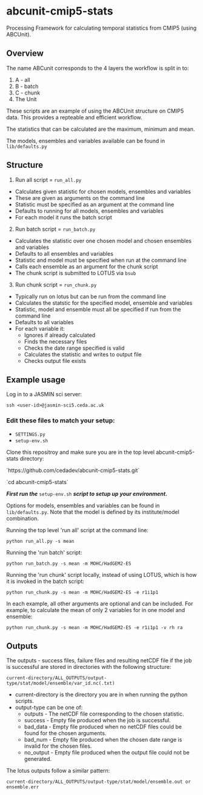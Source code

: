 # abcunit-cmip5-stats
Processing Framework for calculating temporal statistics from CMIP5 (using ABCUnit).

## Overview ##

The name ABCunit corresponds to the 4 layers the workflow is split in to:
1. A - all
2. B - batch
3. C - chunk
4. The Unit

These scripts are an example of using the ABCUnit structure on CMIP5 data. This provides a repteable and efficient workflow.

The statistics that can be calculated are the maximum, minimum and mean.

The models, ensembles and variables available can be found in `lib/defaults.py`

## Structure ##

1. Run all script = `run_all.py`
* Calculates given statistic for chosen models, ensembles and variables
* These are given as arguments on the command line
* Statistic must be specified as an argument at the command line
* Defaults to running for all models, ensembles and variables
* For each model it runs the batch script

2. Run batch script = `run_batch.py`
* Calculates the statistic over one chosen model and chosen ensembles and variables
* Defaults to all ensembles and variables
* Statistic and model must be specified when run at the command line 
* Calls each ensemble as an argument for the chunk script
* The chunk script is submitted to LOTUS via `bsub`

3. Run chunk script = `run_chunk.py`
* Typically run on lotus but can be run from the command line
* Calculates the statstic for the specified model, ensemble and variables
* Statistic, model and ensemble must all be specified if run from the command line
* Defaults to all variables
* For each variable it: 
    * Ignores if already calculated
    * Finds the necessary files
    * Checks the date range specified is valid
    * Calculates the statistic and writes to output file
    * Checks output file exists
    
## Example usage ##

Log in to a JASMIN sci server:

`ssh <user-id>@jasmin-sci5.ceda.ac.uk`

### Edit these files to match your setup: ###

* `SETTINGS.py`
* `setup-env.sh`

Clone this repositroy and make sure you are in the top level abcunit-cmip5-stats directory:

<p>`https://github.com/cedadev/abcunit-cmip5-stats.git`</p>
<p>`cd abcunit-cmip5-stats`</p>

***First run the*** `setup-env.sh` ***script to setup up your environment.***

Options for models, ensembles and variables can be found in `lib/defaults.py`. Note that the model is defined by its institute/model combination.

Running the top level 'run all' script at the command line:

`python run_all.py -s mean` 

Running the 'run batch' script:

`python run_batch.py -s mean -m MOHC/HadGEM2-ES`

Running the 'run chunk' script locally, instead of using LOTUS, which is how it is invoked in the batch script:

`python run_chunk.py -s mean -m MOHC/HadGEM2-ES -e r1i1p1`

In each example, all other arguments are optional and can be included. 
For example, to calculate the mean of only 2 variables for in one model and ensemble:

`python run_chunk.py -s mean -m MOHC/HadGEM2-ES -e r1i1p1 -v rh ra`

## Outputs ##

The outputs - success files, failure files and resulting netCDF file if the job is successful are stored in directories with the following structure:

`current-directory/ALL_OUTPUTS/output-type/stat/model/ensemble/var_id.nc(.txt)`
   
* current-directory is the directory you are in when running the python scripts.
* output-type can be one of:
   * outputs - The netCDF file corresponding to the chosen statistic.
   * success - Empty file produced when the job is successful.
   * bad_data - Empty file produced when no netCDF files could be found for the chosen arguments.
   * bad_num - Empty file produced when the chosen date range is invalid for the chosen files.
   * no_output - Empty file produced when the output file could not be generated.
   
The lotus outputs follow a similar pattern:

`current-directory/ALL_OUTPUTS/output-type/stat/model/ensemble.out or ensemble.err`
